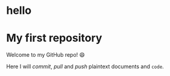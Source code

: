 # hello

# My first repository

Welcome to my GitHub repo! :smile:

Here I will *commit*, _pull_ and *push* plaintext documents and `code`. 
